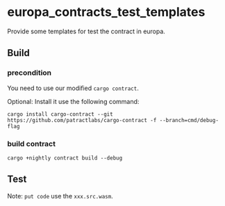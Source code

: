 # europa_contracts_test_templates
Provide some templates for test the contract in europa.

## Build

### precondition

You need to use our modified `cargo contract`.

Optional: Install it use the following command:

```
cargo install cargo-contract --git https://github.com/patractlabs/cargo-contract -f --branch=cmd/debug-flag
```

### build contract

```
cargo +nightly contract build --debug
```

## Test

Note: `put code` use the `xxx.src.wasm`.

